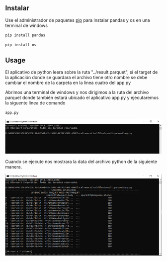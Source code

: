 ## Instalar 

Use el administrador de paquetes [pip](https://pip.pypa.io/en/stable/) para instalar pandas y os en una terminal de windows

```bash
pip install pandas
```
```bash
pip install os
```

## Usage

El aplicativo de python leera sobre la ruta "../result.parquet", si el target de la aplicación donde se guardara el archivo tiene otro nombre se debe cambiar el nombre de la carpeta en la linea cuatro del app.py

Abrimos una terminal de windows y nos dirigimos a la ruta del archivo parquet donde también estará ubicado el aplicativo app.py y ejecutaremos la siguente linea de comando

```bash
app.py
```
![Aquí la descripción de la imagen por si no carga](https://raw.githubusercontent.com/Juanbonilla10/ParquetPython/main/images/ejecutar.jpg)

Cuando se ejecute nos mostrara la data del archivo python de la siguiente manera.

![Aquí la descripción de la imagen por si no carga](https://raw.githubusercontent.com/Juanbonilla10/ParquetPython/main/images/data.PNG)

